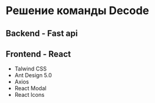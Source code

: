 # Решение команды Decode

## Backend - Fast api
## Frontend - React
- Talwind CSS
- Ant Design 5.0
- Axios
- React Modal
- React Icons